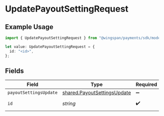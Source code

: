 # UpdatePayoutSettingRequest

## Example Usage

```typescript
import { UpdatePayoutSettingRequest } from "@wingspan/payments/sdk/models/operations";

let value: UpdatePayoutSettingRequest = {
  id: "<id>",
};
```

## Fields

| Field                                                                             | Type                                                                              | Required                                                                          | Description                                                                       |
| --------------------------------------------------------------------------------- | --------------------------------------------------------------------------------- | --------------------------------------------------------------------------------- | --------------------------------------------------------------------------------- |
| `payoutSettingsUpdate`                                                            | [shared.PayoutSettingsUpdate](../../../sdk/models/shared/payoutsettingsupdate.md) | :heavy_minus_sign:                                                                | N/A                                                                               |
| `id`                                                                              | *string*                                                                          | :heavy_check_mark:                                                                | Unique identifier                                                                 |